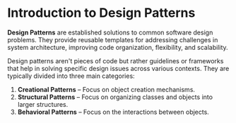 # Introduction to Design Patterns

**Design Patterns** are established solutions to common software design problems. They provide reusable templates for addressing challenges in system architecture, improving code organization, flexibility, and scalability.

Design patterns aren't pieces of code but rather guidelines or frameworks that help in solving specific design issues across various contexts. They are typically divided into three main categories:

1. **Creational Patterns** – Focus on object creation mechanisms.
2. **Structural Patterns** – Focus on organizing classes and objects into larger structures.
3. **Behavioral Patterns** – Focus on the interactions between objects.
